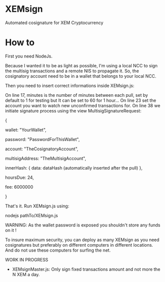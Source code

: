 # XEMsign
Automated cosignature for XEM Cryptocurrency

# How to

First you need NodeJs.

Because I wanted it to be as light as possible, I'm using a local NCC to sign the multisig transactions and a remote NIS to propagate it.
So, the cosignatory account need to be in a wallet that belongs to your local NCC.

Then you need to insert correct informations inside XEMsign.js:

On line 17, minutes is the number of minutes between each pull, set by default to 1 for testing but It can be set to 60 for 1 hour...
On line 23 set the account you want to watch new unconfirmed transactions for.
On line 38 we initiate signature process using the view MultisigSignatureRequest:

{

wallet: "YourWallet",

password: "PasswordForThisWallet",

account: "TheCosignatoryAccount",

multisigAddress: "TheMultisigAccount",

innerHash:
{
                data: dataHash (automatically inserted after the pull)
            },
            
hoursDue: 24,

fee: 6000000

}

That's it. Run XEMsign.js using:

nodejs pathTo/XEMsign.js

WARNING: As the wallet password is exposed you shouldn't store any funds on it !

To insure maximum security, you can deploy as many XEMsign as you need cosignatures but preferably on different computers in different locations. And do not use these computers for surfing the net.

WORK IN PROGRESS
- XEMsignMaster.js: Only sign fixed transactions amount and not more the N XEM a day.
